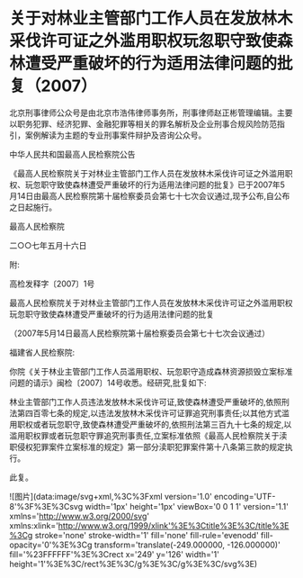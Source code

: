 # 关于对林业主管部门工作人员在发放林木采伐许可证之外滥用职权玩忽职守致使森林遭受严重破坏的行为适用法律问题的批复（2007）


北京刑事律师公众号是由北京市浩伟律师事务所，刑事律师赵正彬管理编辑。主要以职务犯罪、经济犯罪、金融犯罪等相关的罪名解析及企业刑事合规风险防范指引，案例解读为主题的专业刑事案件辩护及咨询公众号。

中华人民共和国最高人民检察院公告

《最高人民检察院关于对林业主管部门工作人员在发放林木采伐许可证之外滥用职权、玩忽职守致使森林遭受严重破坏的行为适用法律问题的批复》已于2007年5月14日由最高人民检察院第十届检察委员会第七十七次会议通过,现予公布,自公布之日起施行。

最高人民检察院

二○○七年五月十六日

附:

高检发释字〔2007〕1号

最高人民检察院关于对林业主管部门工作人员在发放林木采伐许可证之外滥用职权玩忽职守致使森林遭受严重破坏的行为适用法律问题的批复

（2007年5月14日最高人民检察院第十届检察委员会第七十七次会议通过）

福建省人民检察院:

你院《关于林业主管部门工作人员滥用职权、玩忽职守造成森林资源损毁立案标准问题的请示》闽检〔2007〕14号收悉。经研究,批复如下:

林业主管部门工作人员违法发放林木采伐许可证,致使森林遭受严重破坏的,依照刑法第四百零七条的规定,以违法发放林木采伐许可证罪追究刑事责任;以其他方式滥用职权或者玩忽职守,致使森林遭受严重破坏的,依照刑法第三百九十七条的规定,以滥用职权罪或者玩忽职守罪追究刑事责任,立案标准依照《最高人民检察院关于渎职侵权犯罪案件立案标准的规定》第一部分渎职犯罪案件第十八条第三款的规定执行。

此复。

![图片](data:image/svg+xml,%3C%3Fxml version='1.0' encoding='UTF-8'%3F%3E%3Csvg width='1px' height='1px' viewBox='0 0 1 1' version='1.1' xmlns='http://www.w3.org/2000/svg' xmlns:xlink='http://www.w3.org/1999/xlink'%3E%3Ctitle%3E%3C/title%3E%3Cg stroke='none' stroke-width='1' fill='none' fill-rule='evenodd' fill-opacity='0'%3E%3Cg transform='translate(-249.000000, -126.000000)' fill='%23FFFFFF'%3E%3Crect x='249' y='126' width='1' height='1'%3E%3C/rect%3E%3C/g%3E%3C/g%3E%3C/svg%3E)
